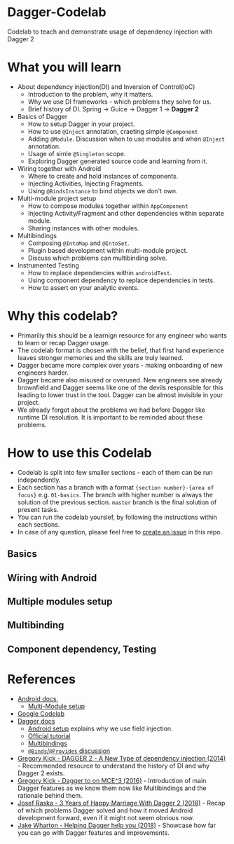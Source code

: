 # Dagger-Codelab
Codelab to teach and demonstrate usage of dependency injection with Dagger 2

# What you will learn
- About dependency injection(DI) and Inversion of Control(IoC)
  - Introduction to the problem, why it matters.
  - Why we use DI frameworks - which problems they solve for us.
  - Brief history of DI. Spring -> Guice -> Dagger 1 -> **Dagger 2**
- Basics of Dagger 
  - How to setup Dagger in your project.
  - How to use `@Inject` annotation, craeting simple `@Component`
  - Adding `@Module`. Discussion when to use modules and when `@Inject` annotation.
  - Usage of simle `@Singleton` scope.
  - Exploring Dagger generated source code and learning from it.
- Wiring together with Android
  - Where to create and hold instances of components.
  - Injecting Activities, Injecting Fragments.
  - Using `@BindsInstance` to bind objects we don't own.
- Multi-module project setup
  - How to compose modules together within `AppComponent`
  - Injecting Activity/Fragment and other dependencies within separate module.
  - Sharing instances with other modules.
- Multibindings
  - Composing `@IntoMap` and `@IntoSet`.
  - Plugin based development within multi-module project.
  - Discuss which problems can multibinding solve.
- Instrumented Testing
  - How to replace dependencies within `androidTest`.
  - Using component dependency to replace dependencies in tests.
  - How to assert on your analytic events.

# Why this codelab?
- Primariliy this should be a learnign resource for any engineer who wants to learn or recap Dagger usage.
- The codelab format is chosen with the belief, that first hand experience leaves stronger memories and the skills are truly learned.
- Dagger became more complex over years - making onboarding of new engineers harder.
- Dagger became also misused or overused. New engineers see already brownfield and Dagger seems like one of the devils responsible for this leading to lower trust in the tool. Dagger can be almost invisible in your project.
- We already forgot about the problems we had before Dagger like runtime DI resolution. It is important to be reminded about these problems.

# How to use this Codelab
- Codelab is split into few smaller sections - each of them can be run independently.
- Each section has a branch with a format `{section number}-{area of focus}` e.g. `01-basics`. The branch with higher number is always the solution of the previous section. `master` branch is the final solution of present tasks.
- You can run the codelab yourslef, by following the instructions within each sections.
- In case of any question, please feel free to [create an issue](https://github.com/jraska/Dagger-Codelab/issues/new) in this repo.

## Basics


## Wiring with Android


## Multiple modules setup


## Multibinding


## Component dependency, Testing


# References
- [Android docs](https://developer.android.com/training/dependency-injection/dagger-basics), 
  - [Multi-Module setup](https://developer.android.com/training/dependency-injection/dagger-multi-module)
- [Google Codelab](https://codelabs.developers.google.com/codelabs/android-dagger)
- [Dagger docs](https://dagger.dev)
  - [Android setup](https://dagger.dev/android) explains why we use field injection.
  - [Official tutorial](https://dagger.dev/tutorial/)
  - [Multibindings](https://dagger.dev/multibindings.html)
  - [`@Binds`/`@Provides` discussion](https://dagger.dev/faq.html#what-do-i-do-instead)
- [Gregory Kick - DAGGER 2 - A New Type of dependency injection (2014)](https://www.youtube.com/watch?v=oK_XtfXPkqw) - Recommended resource to understand the history of DI and why Dagger 2 exists.
- [Gregory Kick - Dagger to on MCE^3 (2016)](https://www.youtube.com/watch?v=iwjXqRlEevg) - Introduction of main Dagger features as we know them now like Multibindings and the rationale behind them.
- [Josef Raska - 3 Years of Happy Marriage With Dagger 2 (2018)](https://proandroiddev.com/3-years-of-happy-marriage-with-dagger-2-b1e1e0febaa7) - Recap of which problems Dagger solved and how it moved Android development forward, even if it might not seem obvious now. 
- [Jake Wharton - Helping Dagger help you (2018)](https://jakewharton.com/helping-dagger-help-you/) - Showcase how far you can go with Dagger features and improvements.

